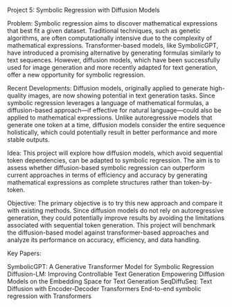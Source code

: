Project 5: Symbolic Regression with Diffusion Models

Problem:
Symbolic regression aims to discover mathematical expressions that best fit a given dataset. Traditional techniques, such as genetic algorithms, are often computationally intensive due to the complexity of mathematical expressions. Transformer-based models, like SymbolicGPT, have introduced a promising alternative by generating formulas similarly to text sequences. However, diffusion models, which have been successfully used for image generation and more recently adapted for text generation, offer a new opportunity for symbolic regression.

Recent Developments:
Diffusion models, originally applied to generate high-quality images, are now showing potential in text generation tasks. Since symbolic regression leverages a language of mathematical formulas, a diffusion-based approach—if effective for natural language—could also be applied to mathematical expressions. Unlike autoregressive models that generate one token at a time, diffusion models consider the entire sequence holistically, which could potentially result in better performance and more stable outputs.

Idea:
This project will explore how diffusion models, which avoid sequential token dependencies, can be adapted to symbolic regression. The aim is to assess whether diffusion-based symbolic regression can outperform current approaches in terms of efficiency and accuracy by generating mathematical expressions as complete structures rather than token-by-token.

Objective:
The primary objective is to try this new approach and compare it with existing methods. Since diffusion models do not rely on autoregressive generation, they could potentially improve results by avoiding the limitations associated with sequential token generation. This project will benchmark the diffusion-based model against transformer-based approaches and analyze its performance on accuracy, efficiency, and data handling.

Key Papers:

SymbolicGPT: A Generative Transformer Model for Symbolic Regression
Diffusion-LM: Improving Controllable Text Generation
Empowering Diffusion Models on the Embedding Space for Text Generation
SeqDiffuSeq: Text Diffusion with Encoder-Decoder Transformers
End-to-end symbolic regression with Transformers
